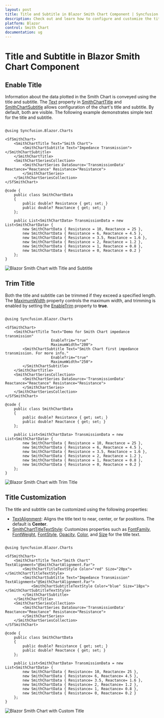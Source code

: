 ```yaml
---
layout: post
title: Title and Subtitle in Blazor Smith Chart Component | Syncfusion
description: Check out and learn how to configure and customize the title and subtitle in Syncfusion Blazor Smith Chart component.
platform: Blazor
control: Smith Chart
documentation: ug
---
```


# Title and Subtitle in Blazor Smith Chart Component

## Enable Title

Information about the data plotted in the Smith Chart is conveyed using the title and subtitle. The [Text](https://help.syncfusion.com/cr/blazor/Syncfusion.Blazor.Charts.SmithChartTitle.html#Syncfusion_Blazor_Charts_SmithChartTitle_Text) property in [SmithChartTitle](https://help.syncfusion.com/cr/blazor/Syncfusion.Blazor.Charts.SmithChartTitle.html) and [SmithChartSubtitle](https://help.syncfusion.com/cr/blazor/Syncfusion.Blazor.Charts.SmithChartSubtitle.html) allows configuration of the chart's title and subtitle. By default, both are visible. The following example demonstrates simple text for the title and subtitle.

```cshtml

@using Syncfusion.Blazor.Charts

<SfSmithChart>
    <SmithChartTitle Text="Smith Chart">
        <SmithChartSubtitle Text="Impedance Transmission"></SmithChartSubtitle>
    </SmithChartTitle>
    <SmithChartSeriesCollection>
        <SmithChartSeries DataSource='TransmissionData' Reactance="Reactance" Resistance="Resistance">
        </SmithChartSeries>
    </SmithChartSeriesCollection>
</SfSmithChart>

@code {
    public class SmithChartData
    {
        public double? Resistance { get; set; }
        public double? Reactance { get; set; }
    };

    public List<SmithChartData> TransmissionData = new List<SmithChartData> {
        new SmithChartData { Resistance = 10, Reactance = 25 },
        new SmithChartData { Resistance = 6, Reactance = 4.5 },
        new SmithChartData { Resistance = 3.5, Reactance = 1.6 },
        new SmithChartData { Resistance = 2, Reactance = 1.2 },
        new SmithChartData { Resistance = 1, Reactance = 0.8 },
        new SmithChartData { Resistance = 0, Reactance = 0.2 }
    };
}

```

![Blazor Smith Chart with Title and Subtitle](./images/Title/blazor-smith-chart-title-and-subtitle.png)

## Trim Title

Both the title and subtitle can be trimmed if they exceed a specified length. The [MaximumWidth](https://help.syncfusion.com/cr/blazor/Syncfusion.Blazor.Charts.SmithChartTitle.html#Syncfusion_Blazor_Charts_SmithChartTitle_MaximumWidth) property controls the maximum width, and trimming is enabled by setting the [EnableTrim](https://help.syncfusion.com/cr/blazor/Syncfusion.Blazor.Charts.SmithChartTitle.html#Syncfusion_Blazor_Charts_SmithChartTitle_EnableTrim) property to **true**.

```cshtml

@using Syncfusion.Blazor.Charts

<SfSmithChart>
    <SmithChartTitle Text="Demo for Smith Chart impedance transmission"
                     EnableTrim="true"
                     MaximumWidth="200">
        <SmithChartSubtitle Text="Smith Chart first impedance transmission. For more info."
                     EnableTrim="true"
                     MaximumWidth="250">
        </SmithChartSubtitle>
    </SmithChartTitle>
    <SmithChartSeriesCollection>
        <SmithChartSeries DataSource='TransmissionData' Reactance="Reactance" Resistance="Resistance">
        </SmithChartSeries>
    </SmithChartSeriesCollection>
</SfSmithChart>

@code {
    public class SmithChartData
    {
        public double? Resistance { get; set; }
        public double? Reactance { get; set; }
    };

    public List<SmithChartData> TransmissionData = new List<SmithChartData> {
        new SmithChartData { Resistance = 10, Reactance = 25 },
        new SmithChartData { Resistance = 6, Reactance = 4.5 },
        new SmithChartData { Resistance = 3.5, Reactance = 1.6 },
        new SmithChartData { Resistance = 2, Reactance = 1.2 },
        new SmithChartData { Resistance = 1, Reactance = 0.8 },
        new SmithChartData { Resistance = 0, Reactance = 0.2 }
    };
}

```

![Blazor Smith Chart with Trim Title](./images/Title/blazor-smith-chart-trim-title.png)

## Title Customization

The title and subtitle can be customized using the following properties:

- [TextAlignment](https://help.syncfusion.com/cr/blazor/Syncfusion.Blazor.Charts.SmithChartTitle.html#Syncfusion_Blazor_Charts_SmithChartTitle_TextAlignment): Aligns the title text to near, center, or far positions. The default is **Center**.
- [SmithChartTitleTextStyle](https://help.syncfusion.com/cr/blazor/Syncfusion.Blazor.Charts.SmithChartTitleTextStyle.html): Customizes properties such as [FontFamily](https://help.syncfusion.com/cr/blazor/Syncfusion.Blazor.Charts.SmithChartCommonFont.html#Syncfusion_Blazor_Charts_SmithChartCommonFont_FontFamily), [FontWeight](https://help.syncfusion.com/cr/blazor/Syncfusion.Blazor.Charts.SmithChartCommonFont.html#Syncfusion_Blazor_Charts_SmithChartCommonFont_FontWeight), [FontStyle](https://help.syncfusion.com/cr/blazor/Syncfusion.Blazor.Charts.SmithChartCommonFont.html#Syncfusion_Blazor_Charts_SmithChartCommonFont_FontStyle), [Opacity](https://help.syncfusion.com/cr/blazor/Syncfusion.Blazor.Charts.SmithChartCommonFont.html#Syncfusion_Blazor_Charts_SmithChartCommonFont_Opacity), [Color](https://help.syncfusion.com/cr/blazor/Syncfusion.Blazor.Charts.SmithChartTitleTextStyle.html#Syncfusion_Blazor_Charts_SmithChartTitleTextStyle_Color), and [Size](https://help.syncfusion.com/cr/blazor/Syncfusion.Blazor.Charts.SmithChartTitleTextStyle.html#Syncfusion_Blazor_Charts_SmithChartTitleTextStyle_Size) for the title text.

```cshtml

@using Syncfusion.Blazor.Charts

<SfSmithChart>
    <SmithChartTitle Text="Smith Chart" TextAlignment="@SmithChartAlignment.Far">
        <SmithChartTitleTextStyle Color="red" Size="20px"></SmithChartTitleTextStyle>
        <SmithChartSubtitle Text="Impedance Transmission" TextAlignment="@SmithChartAlignment.Far">
            <SmithChartSubtitleTextStyle Color="blue" Size="18px"></SmithChartSubtitleTextStyle>
        </SmithChartSubtitle>
    </SmithChartTitle>
    <SmithChartSeriesCollection>
        <SmithChartSeries DataSource='TransmissionData' Reactance="Reactance" Resistance="Resistance">
        </SmithChartSeries>
    </SmithChartSeriesCollection>
</SfSmithChart>

@code {
    public class SmithChartData
    {
        public double? Resistance { get; set; }
        public double? Reactance { get; set; }
    };

    public List<SmithChartData> TransmissionData = new List<SmithChartData> {
        new SmithChartData { Resistance= 10, Reactance= 25 },
        new SmithChartData { Resistance= 6, Reactance= 4.5 },
        new SmithChartData { Resistance= 3.5, Reactance= 1.6 },
        new SmithChartData { Resistance= 2, Reactance= 1.2 },
        new SmithChartData { Resistance= 1, Reactance= 0.8 },
        new SmithChartData { Resistance= 0, Reactance= 0.2 }
    };
}

```

![Blazor Smith Chart with Custom Title](./images/Title/blazor-smith-chart-with-custom-title.png)

